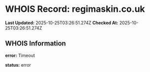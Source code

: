 # WHOIS Record: regimaskin.co.uk

**Last Updated:** 2025-10-25T03:26:51.274Z
**Checked At:** 2025-10-25T03:26:51.274Z

## WHOIS Information

**error:** Timeout

**status:** error

